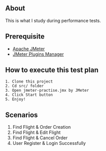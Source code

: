 ## About

This is what I study during performance tests.

## Prerequisite

- [Apache JMeter](https://jmeter.apache.org/)
- [JMeter Plugins Manager](https://jmeter-plugins.org/)

## How to execute this test plan

```
1. Clone this project
2. Cd src/ folder
3. Open jmeter-practise.jmx by JMeter
4. Click Start button
5. Enjoy!
```

## Scenarios

1. Find Flight & Order Creation
2. Find Flight & Edit Flight
3. Find Flight & Cancel Order
4. User Register & Login Successfully
